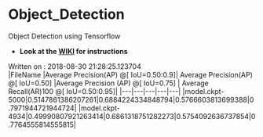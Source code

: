 # Object_Detection
Object Detection using Tensorflow
* **Look at the [WIKI](https://github.com/aartighatkesar/Object_Detection/wiki) for instructions**


Written on : 2018-08-30 21:28:25.123704 <br />
|FileName |Average Precision(AP) @[ IoU=0.50:0.9]| Average Precision(AP) @[ IoU=0.50] |Average Precision (AP) @[ IoU=0.75] | Average Recall(AR)100 @[ IoU=0.50:0.95]|
|---|---|---|---|---|
|model.ckpt-5000|0.5147861386207261|0.6884224334848794|0.5766603813699388|0.7971944721944724|
|model.ckpt-4934|0.49990807921263414|0.6861318751282273|0.5754092636737854|0.7764555814555815|
